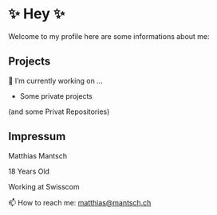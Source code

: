 # ✨ Hey ✨ 


 Welcome to my profile here are some informations about me:

## Projects  
  
🔭 I’m currently working on ...

 - Some private projects

(and some Privat Repositories)
  
## Impressum

Matthias Mantsch

18 Years Old

Working at Swisscom

📫 How to reach me: matthias@mantsch.ch


